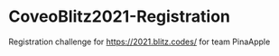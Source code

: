 # CoveoBlitz2021-Registration
Registration challenge for https://2021.blitz.codes/ for team PinaApple
